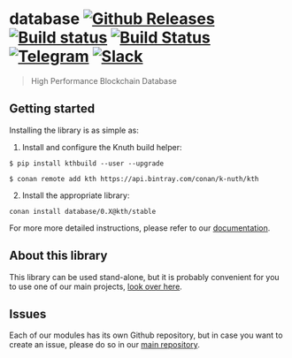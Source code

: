 <!-- <a target="_blank" href="http://semver.org">![Version][badge.version]</a> -->
<!-- <a target="_blank" href="https://cirrus-ci.com/github/k-nuth/database">![Build Status][badge.Cirrus]</a> -->

# database <a target="_blank" href="https://github.com/k-nuth/database/releases">![Github Releases][badge.release]</a> <a target="_blank" href="https://travis-ci.org/k-nuth/database">![Build status][badge.Travis]</a> <a target="_blank" href="https://ci.appveyor.com/projects/k-nuth/database">![Build Status][badge.Appveyor]</a> <a target="_blank" href="https://t.me/knuth_cash">![Telegram][badge.telegram]</a> <a target="_blank" href="https://k-nuth.slack.com/">![Slack][badge.slack]</a>

> High Performance Blockchain Database

## Getting started

Installing the library is as simple as:

1. Install and configure the Knuth build helper:
```
$ pip install kthbuild --user --upgrade

$ conan remote add kth https://api.bintray.com/conan/k-nuth/kth
```

2. Install the appropriate library:

```
conan install database/0.X@kth/stable 
```

For more more detailed instructions, please refer to our [documentation](https://k-nuth.github.io/docs/).

## About this library

This library can be used stand-alone, but it is probably convenient for you to use one of our main projects, [look over here](https://github.com/k-nuth/kth/).

## Issues

Each of our modules has its own Github repository, but in case you want to create an issue, please do so in our [main repository](https://github.com/k-nuth/kth/issues).

<!-- Links -->
[badge.Travis]: https://travis-ci.org/k-nuth/database.svg?branch=master
[badge.Appveyor]: https://ci.appveyor.com/api/projects/status/github/k-nuth/database?svg=true&branch=master
[badge.Cirrus]: https://api.cirrus-ci.com/github/k-nuth/database.svg?branch=master
[badge.version]: https://badge.fury.io/gh/k-nuth%2Fdatabase.svg
[badge.release]: https://img.shields.io/github/release/k-nuth/database.svg

[badge.telegram]: https://img.shields.io/badge/telegram-badge-blue.svg?logo=telegram
[badge.slack]: https://img.shields.io/badge/slack-badge-orange.svg?logo=slack

<!-- [badge.Gitter]: https://img.shields.io/badge/gitter-join%20chat-blue.svg -->


